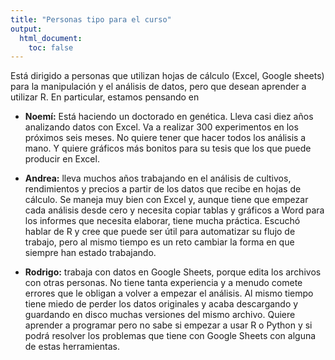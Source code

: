 ```yaml
---
title: "Personas tipo para el curso"
output:
  html_document:
    toc: false
---
```


Está dirigido a personas que utilizan hojas de cálculo (Excel, Google sheets) para la manipulación y el análisis de datos, pero que desean aprender a utilizar R. En particular, estamos pensando en


* **Noemí:** Está haciendo un doctorado en genética. Lleva casi diez años analizando datos con Excel. Va a realizar 300 experimentos en los próximos seis meses. No quiere tener que hacer todos los análisis a mano. Y quiere gráficos más bonitos para su tesis que los que puede producir en Excel.


* **Andrea:** lleva muchos años trabajando en el análisis de cultivos, rendimientos y precios a partir de los datos que recibe en hojas de cálculo. Se maneja muy bien con Excel y, aunque tiene que empezar cada análisis desde cero y necesita copiar tablas y gráficos a Word para los informes que necesita elaborar, tiene mucha práctica. Escuchó hablar de R y cree que puede ser útil para automatizar su flujo de trabajo, pero al mismo tiempo es un reto cambiar la forma en que siempre han estado trabajando.


* **Rodrigo:** trabaja con datos en Google Sheets, porque edita los archivos con otras personas. No tiene tanta experiencia y a menudo comete errores que le obligan a volver a empezar el análisis. Al mismo tiempo tiene miedo de perder los datos originales y acaba descargando y guardando en disco muchas versiones del mismo archivo. Quiere aprender a programar pero no sabe si empezar a usar R o Python y si podrá resolver los problemas que tiene con Google Sheets con alguna de estas herramientas.
